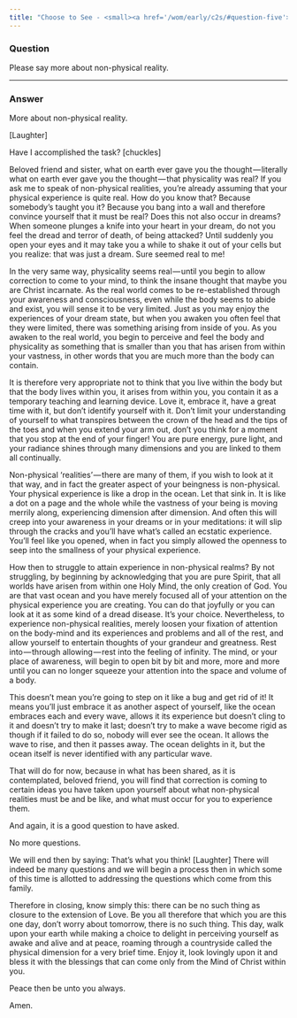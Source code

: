 ```yaml
---
title: "Choose to See - <small><a href='/wom/early/c2s/#question-five'>Question Five</a></small>"
---
```


### Question

Please say more about non-physical reality.

---

### Answer

More about non-physical reality.

[Laughter]

Have I accomplished the task? [chuckles]

Beloved friend and sister, what on earth ever gave you the
thought — literally what on earth ever gave you the thought — that
physicality was real? If you ask me to speak of non-physical realities,
you’re already assuming that your physical experience is quite real. How
do you know that? Because somebody’s taught you it? Because you bang
into a wall and therefore convince yourself that it must be real? Does
this not also occur in dreams? When someone plunges a knife into your
heart in your dream, do not you feel the dread and terror of death, of
being attacked? Until suddenly you open your eyes and it may take you a
while to shake it out of your cells but you realize: that was just a
dream. Sure seemed real to me!

In the very same way, physicality seems real — until you begin to allow
correction to come to your mind, to think the insane thought that maybe
you are Christ incarnate. As the real world comes to be re-established
through your awareness and consciousness, even while the body seems to
abide and exist, you will sense it to be very limited. Just as you may
enjoy the experiences of your dream state, but when you awaken you often
feel that they were limited, there was something arising from inside of
you. As you awaken to the real world, you begin to perceive and feel the
body and physicality as something that is smaller than you that has
arisen from within your vastness, in other words that you are much more
than the body can contain.

It is therefore very appropriate not to think that you live within the
body but that the body lives within you, it arises from within you, you
contain it as a temporary teaching and learning device. Love it, embrace
it, have a great time with it, but don’t identify yourself with it.
Don’t limit your understanding of yourself to what transpires between
the crown of the head and the tips of the toes and when you extend your
arm out, don’t you think for a moment that you stop at the end of your
finger! You are pure energy, pure light, and your radiance shines
through many dimensions and you are linked to them all continually.

Non-physical ‘realities’ — there are many of them, if you wish to look
at it that way, and in fact the greater aspect of your beingness is
non-physical. Your physical experience is like a drop in the ocean. Let
that sink in. It is like a dot on a page and the whole while the
vastness of your being is moving merrily along, experiencing dimension
after dimension. And often this will creep into your awareness in your
dreams or in your meditations: it will slip through the cracks and
you’ll have what’s called an ecstatic experience. You’ll feel like you
opened, when in fact you simply allowed the openness to seep into the
smallness of your physical experience.

How then to struggle to attain experience in non-physical realms? By not
struggling, by beginning by acknowledging that you are pure Spirit, that
all worlds have arisen from within one Holy Mind, the only creation of
God. You are that vast ocean and you have merely focused all of your
attention on the physical experience you are creating. You can do that
joyfully or you can look at it as some kind of a dread disease.  It’s
your choice. Nevertheless, to experience non-physical realities, merely
loosen your fixation of attention on the body-mind and its experiences
and problems and all of the rest, and allow yourself to entertain
thoughts of your grandeur and greatness.  Rest into — through
allowing — rest into the feeling of infinity. The mind, or your place of
awareness, will begin to open bit by bit and more, more and more until
you can no longer squeeze your attention into the space and volume of a
body.

This doesn’t mean you’re going to step on it like a bug and get rid of
it! It means you’ll just embrace it as another aspect of yourself, like
the ocean embraces each and every wave, allows it its experience but
doesn’t cling to it and doesn’t try to make it last; doesn’t try to make
a wave become rigid as though if it failed to do so, nobody will ever
see the ocean. It allows the wave to rise, and then it passes away. The
ocean delights in it, but the ocean itself is never identified with any
particular wave.

That will do for now, because in what has been shared, as it is
contemplated, beloved friend, you will find that correction is coming to
certain ideas you have taken upon yourself about what non-physical
realities must be and be like, and what must occur for you to experience
them.

And again, it is a good question to have asked.

No more questions.

We will end then by saying: That’s what you think! [Laughter] There will
indeed be many questions and we will begin a process then in which some
of this time is allotted to addressing the questions which come from
this family.

Therefore in closing, know simply this: there can be no such thing as
closure to the extension of Love. Be you all therefore that which you
are this one day, don’t worry about tomorrow, there is no such thing.
This day, walk upon your earth while making a choice to delight in
perceiving yourself as awake and alive and at peace, roaming through a
countryside called the physical dimension for a very brief time. Enjoy
it, look lovingly upon it and bless it with the blessings that can come
only from the Mind of Christ within you.

Peace then be unto you always.

Amen.


